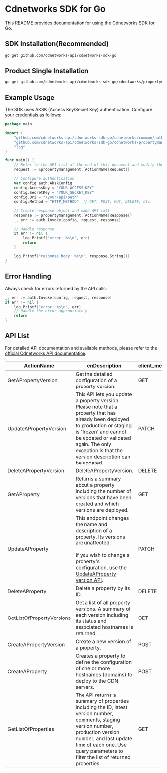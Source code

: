 # Cdnetworks SDK for Go

This README provides documentation for using the Cdnetworks SDK for Go.

## SDK Installation(Recommended)

```bash
go get github.com/cdnetworks-api/cdnetworks-sdk-go
```

## Product Single Installation

```bash
go get github.com/cdnetworks-api/cdnetworks-sdk-go/cdnetworks/propertymanagement
```

## Example Usage

The SDK uses AKSK (Access Key/Secret Key) authentication. Configure your credentials as follows:

```go
package main

import (
    "github.com/cdnetworks-api/cdnetworks-sdk-go/cdnetworks/common/auth"
    "github.com/cdnetworks-api/cdnetworks-sdk-go/cdnetworks/propertymanagement"
    "log"
)

func main() {
	// Refer to the API list at the end of this document and modify the corresponding {ActionName}, Method, and Uri
    request := &propertymanagement.{ActionName}Request{}

    // Configure authentication
    var config auth.AkskConfig
    config.AccessKey = "YOUR_ACCESS_KEY"
    config.SecretKey = "YOUR_SECRET_KEY"
    config.Uri = "/your/api/path"
    config.Method = "HTTP_METHOD"  // GET, POST, PUT, DELETE, etc.

    // Create response object and make API call
    response := propertymanagement.{ActionName}Response{}
    _, err := auth.Invoke(config, request, response)

    // Handle response
    if err != nil {
        log.Printf("error: %s\n", err)
        return
    }

    log.Printf("response body: %s\n", response.String())
}
```

## Error Handling

Always check for errors returned by the API calls:

```go
_, err := auth.Invoke(config, request, response)
if err != nil {
    log.Printf("error: %s\n", err)
    // Handle the error appropriately
    return
}
```

## API List
For detailed API documentation and available methods, please refer to the [official Cdnetworks API documentation](https://docs.cdnetworks.com/en/cdn/apidocs).

| ActionName | enDescription | client_methods | uri |
| --- | --- | --- | --- |
| GetAPropertyVersion | Get the detailed configuration of a property version. | GET | /cdn/properties/*/versions/* |
| UpdateAPropertyVersion | This API lets you update a property version. Please note that a property that has already been deployed to production or staging is 'frozen' and cannot be updated or validated again. The only exception is that the version description can be updated. | PATCH | /cdn/properties/*/versions/* |
| DeleteAPropertyVersion | DeleteAPropertyVersion. | DELETE | /cdn/properties/*/versions/* |
| GetAProperty | Returns a summary about a property including the number of versions that have been created and which versions are deployed. | GET | /cdn/properties/* |
| UpdateAProperty | This endpoint changes the name and description of a property. Its versions are unaffected. <br><br>If you wish to change a property's configuration, use the <a href="#operation/updatePropertyVersion">UpdateAProperty version API</a>. | PATCH | /cdn/properties/* |
| DeleteAProperty | Delete a property by its ID. | DELETE | /cdn/properties/* |
| GetListOfPropertyVersions | Get a list of all property versions. A summary of each version including its status and associated hostnames is returned. | GET | /cdn/properties/*/versions |
| CreateAPropertyVersion | Create a new version of a property. | POST | /cdn/properties/*/versions |
| CreateAProperty | Creates a property to define the configuration of one or more hostnames (domains) to deploy to the CDN servers. | POST | /cdn/properties |
| GetListOfProperties | The API returns a summary of properties including the ID, latest version number, comments, staging version number, production version number, and last update time of each one. Use query parameters to filter the list of returned properties. | GET | /cdn/properties |